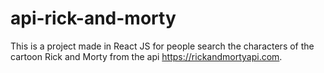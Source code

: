 # api-rick-and-morty
This is a project made in React JS for people search the characters of the cartoon Rick and Morty from the api https://rickandmortyapi.com.
